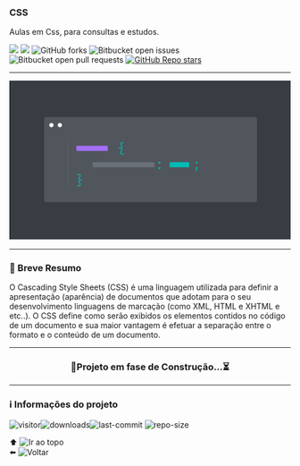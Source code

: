### CSS

Aulas em Css, para consultas e estudos.
 
![](https://img.shields.io/badge/license-MIT-green)
![](https://img.shields.io/badge/languege-Portuguese-yellow)
![GitHub forks](https://img.shields.io/github/forks/Savio-Nascimento/Cascating-Style-Sheets?style=flat) 
![Bitbucket open issues](https://img.shields.io/bitbucket/issues/Savio-Nascimento/Cascating-Style-Sheets?style=flat) 
![Bitbucket open pull requests](https://img.shields.io/bitbucket/pr-raw/Savio-Nascimento/Cascating-Style-Sheets?style=flat)
[![GitHub Repo stars](https://img.shields.io/github/stars/Savio-Nascimento/Cascating-Style-Sheets?style=social)](https://github.com/Savio-Nascimento/Cascating-Style-Sheets/stargazers)

---

<div align="center">
 
 <img src="https://github.com/Savio-Nascimento/Projeto-Site/blob/main/imagens/1_IeNwVwWspGw3aL4YXEsf0A.png?raw=true" width=550>

</div>

---

### 🎯 Breve Resumo

O Cascading Style Sheets (CSS) é uma linguagem utilizada para definir a apresentação (aparência) de documentos que adotam para o seu desenvolvimento linguagens de marcação (como XML, HTML e XHTML e etc..). O CSS define como serão exibidos os elementos contidos no código de um documento e sua maior vantagem é efetuar a separação entre o formato e o conteúdo de um documento.


---

<div align="center">
  
### 🚧Projeto em fase de Construção...⏳

</div>

---
### ℹ️ Informações do projeto

![visitor](https://visitor-badge.glitch.me/badge?page_id=Savio-Nascimento.Cascating-Style-Sheets)![downloads](https://img.shields.io/github/downloads/Savio-Nascimento/Cascating-Style-Sheets/total)![last-commit](https://img.shields.io/github/last-commit/Savio-Nascimento/Cascating-Style-Sheets) ![repo-size](https://img.shields.io/github/repo-size/Savio-Nascimento/Cascating-Style-Sheets?&color=lightgrey) 

⬆️ ![Ir ao topo](#CSS) <br>
⬅️ ![Voltar](#https://github.com/Savio-Nascimento/Cascating-Style-Sheets)
